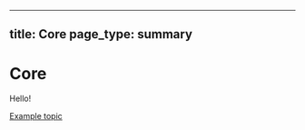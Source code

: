 ----
title: Core
page_type: summary
----
# Core

Hello!

[Example topic](/core/reference/example-topic)
